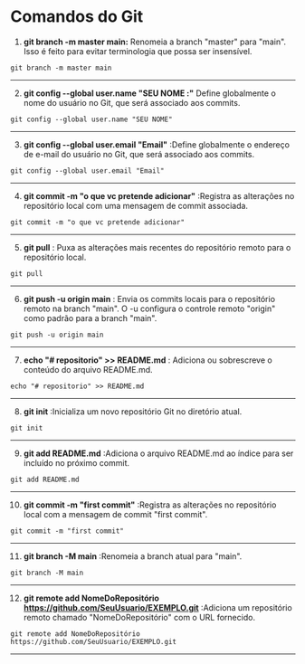# Comandos do Git

1. **git branch -m master main:** Renomeia a branch "master" para "main". Isso é feito para evitar terminologia que possa ser insensível.
```
git branch -m master main
```
---
2. **git config --global user.name "SEU NOME :"** Define globalmente o nome do usuário no Git, que será associado aos commits.
```
git config --global user.name "SEU NOME"
```
---
3. **git config --global user.email "Email"** :Define globalmente o endereço de e-mail do usuário no Git, que será associado aos commits.
```
git config --global user.email "Email"
```
---
4. **git commit -m "o que vc pretende adicionar"** :Registra as alterações no repositório local com uma mensagem de commit associada.
```
git commit -m "o que vc pretende adicionar"
```
---
5.  **git pull** : Puxa as alterações mais recentes do repositório remoto para o repositório local.
```
git pull
```
---
6.  **git push -u origin main** : Envia os commits locais para o repositório remoto na branch "main". O -u configura o controle remoto "origin" como padrão para a branch "main".
```
git push -u origin main
```
---
7. **echo "# repositorio" >> README.md** : Adiciona ou sobrescreve o conteúdo do arquivo README.md.
```
echo "# repositorio" >> README.md
```
---
8. **git init** :Inicializa um novo repositório Git no diretório atual.
```
git init
```
---
9. **git add README.md** :Adiciona o arquivo README.md ao índice para ser incluído no próximo commit.
```
git add README.md
```
---
10. **git commit -m "first commit"** :Registra as alterações no repositório local com a mensagem de commit "first commit".
```
git commit -m "first commit"
```
---
11. **git branch -M main** :Renomeia a branch atual para "main".
```
git branch -M main
```
---
12. **git remote add NomeDoRepositório https://github.com/SeuUsuario/EXEMPLO.git** :Adiciona um repositório remoto chamado "NomeDoRepositório" com o URL fornecido.
```
git remote add NomeDoRepositório https://github.com/SeuUsuario/EXEMPLO.git
```
---

